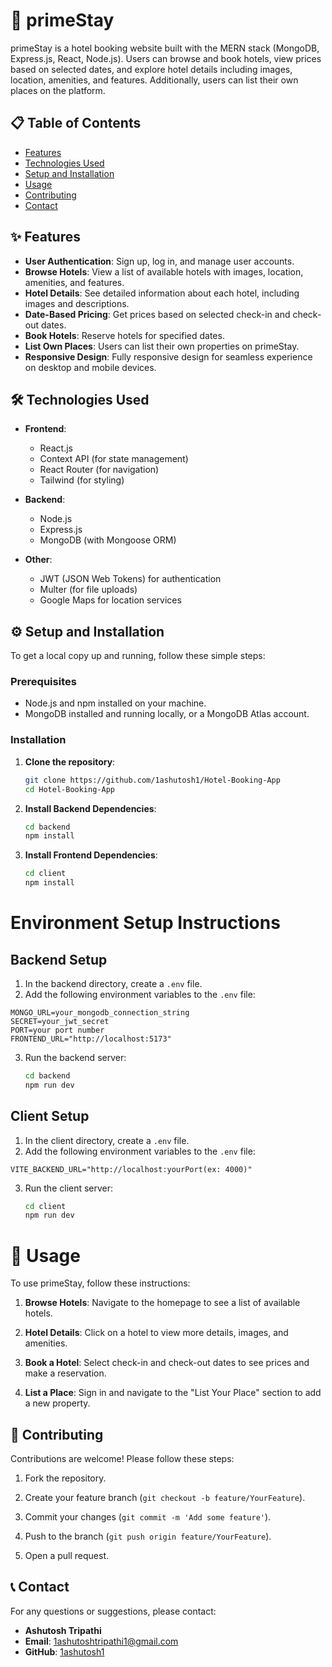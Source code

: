 # 🌟 primeStay

primeStay is a hotel booking website built with the MERN stack (MongoDB, Express.js, React, Node.js). Users can browse and book hotels, view prices based on selected dates, and explore hotel details including images, location, amenities, and features. Additionally, users can list their own places on the platform.

## 📋 Table of Contents

- [Features](#features)
- [Technologies Used](#technologies-used)
- [Setup and Installation](#setup-and-installation)
- [Usage](#usage)
- [Contributing](#contributing)
- [Contact](#contact)

## ✨ Features

- **User Authentication**: Sign up, log in, and manage user accounts.
- **Browse Hotels**: View a list of available hotels with images, location, amenities, and features.
- **Hotel Details**: See detailed information about each hotel, including images and descriptions.
- **Date-Based Pricing**: Get prices based on selected check-in and check-out dates.
- **Book Hotels**: Reserve hotels for specified dates.
- **List Own Places**: Users can list their own properties on primeStay.
- **Responsive Design**: Fully responsive design for seamless experience on desktop and mobile devices.

## 🛠️ Technologies Used

- **Frontend**:
  - React.js
  - Context API (for state management)
  - React Router (for navigation)
  - Tailwind (for styling)
- **Backend**:

  - Node.js
  - Express.js
  - MongoDB (with Mongoose ORM)

- **Other**:
  - JWT (JSON Web Tokens) for authentication
  - Multer (for file uploads)
  - Google Maps for location services

## ⚙️ Setup and Installation

To get a local copy up and running, follow these simple steps:

### Prerequisites

- Node.js and npm installed on your machine.
- MongoDB installed and running locally, or a MongoDB Atlas account.

### Installation

1. **Clone the repository**:

   ```bash
   git clone https://github.com/1ashutosh1/Hotel-Booking-App
   cd Hotel-Booking-App
   ```

2. **Install Backend Dependencies**:

   ```bash
   cd backend
   npm install
   ```

3. **Install Frontend Dependencies**:
   ```bash
   cd client
   npm install
   ```

# Environment Setup Instructions

## Backend Setup

1. In the backend directory, create a `.env` file.
2. Add the following environment variables to the `.env` file:

```env
MONGO_URL=your_mongodb_connection_string
SECRET=your_jwt_secret
PORT=your port number
FRONTEND_URL="http://localhost:5173"
```

3. Run the backend server:

   ```bash
   cd backend
   npm run dev
   ```

## Client Setup

1. In the client directory, create a `.env` file.
2. Add the following environment variables to the `.env` file:

```env
VITE_BACKEND_URL="http://localhost:yourPort(ex: 4000)"
```
3. Run the client server:

   ```bash
   cd client
   npm run dev
   ```


# 🚀 Usage

To use primeStay, follow these instructions:

1. **Browse Hotels**: Navigate to the homepage to see a list of available hotels.

2. **Hotel Details**: Click on a hotel to view more details, images, and amenities.

3. **Book a Hotel**: Select check-in and check-out dates to see prices and make a reservation.

4. **List a Place**: Sign in and navigate to the "List Your Place" section to add a new property.


## 🤝 Contributing

Contributions are welcome! Please follow these steps:

1. Fork the repository.

2. Create your feature branch (`git checkout -b feature/YourFeature`).

3. Commit your changes (`git commit -m 'Add some feature'`).

4. Push to the branch (`git push origin feature/YourFeature`).

5. Open a pull request.


## 📞 Contact

For any questions or suggestions, please contact:

- **Ashutosh Tripathi**
- **Email**: 1ashutoshtripathi1@gmail.com
- **GitHub**: [1ashutosh1](https://github.com/1ashutosh1)

```

```
